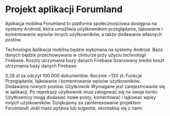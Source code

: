 <h1>Projekt aplikacji Forumland</h1>
Aplikacja mobilna Forumland to platforma społecznościowa dostępna na systemy Android, która umożliwia użytkownikom przeglądanie, lajkowanie i komentowanie wpisów innych użytkowników, a także dodawanie własnych postów.

Technologia
Aplikacja mobilna będzie wykonana na systemy Android.
Baza danych będzie przechowywana w chmurze przy użyciu technologii Firebase.
Koszty utrzymania bazy danych Firebase
Szacowany średni koszt utrzymania bazy danych Firebase:

0,28 zł za odczyt 100 000 dokumentów.
Rocznie ~120 zł.
Funkcje
Przeglądanie, lajkowanie i komentowanie wpisów użytkowników.
Dodawanie nowych postów.
Użytkownik
Wymagane jest zarejestrowanie się w aplikacji.
Po rejestracji użytkownik musi zalogować się na swoje konto.
Użytkownicy mogą dodawać nowe posty, komentować i lajkować wpisy innych użytkowników.
Dziękujemy za zainteresowanie projektem Forumland! Jeśli masz pytania lub sugestie, skontaktuj się z nami.

